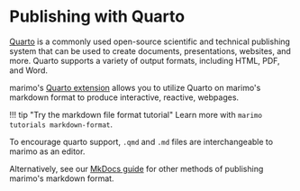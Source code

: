 # Publishing with Quarto

[Quarto](https://quarto.org/) is a commonly
used open-source scientific and technical
publishing system that can be used to create
documents, presentations, websites, and more.
Quarto supports a variety of output formats,
including HTML, PDF, and Word.

marimo's [Quarto extension](https://github.com/marimo-team/quarto-marimo) allows you to utilize Quarto on marimo's markdown format to produce interactive, reactive, webpages.

!!! tip "Try the markdown file format tutorial"
    Learn more with `marimo tutorials markdown-format`.

To encourage quarto support, `.qmd` and `.md` files are interchangeable to marimo as an editor.

Alternatively, see our [MkDocs guide](mkdocs.md) for other methods of publishing marimo's markdown format.
